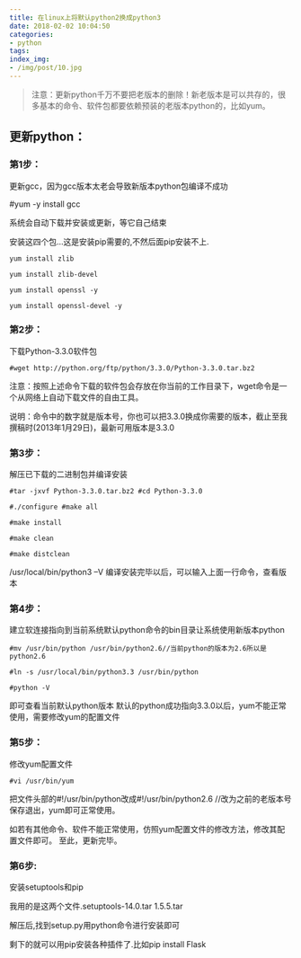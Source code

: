 ```yaml
---
title: 在linux上将默认python2换成python3
date: 2018-02-02 10:04:50
categories:
- python
tags:
index_img:
- /img/post/10.jpg
---
```


>注意：更新python千万不要把老版本的删除！新老版本是可以共存的，很多基本的命令、软件包都要依赖预装的老版本python的，比如yum。

## 更新python：

### 第1步：

更新gcc，因为gcc版本太老会导致新版本python包编译不成功

#yum -y install gcc

系统会自动下载并安装或更新，等它自己结束

安装这四个包…这是安装pip需要的,不然后面pip安装不上.
```
yum install zlib

yum install zlib-devel

yum install openssl -y

yum install openssl-devel -y
```
### 第2步：

下载Python-3.3.0软件包
```
#wget http://python.org/ftp/python/3.3.0/Python-3.3.0.tar.bz2
```

注意：按照上述命令下载的软件包会存放在你当前的工作目录下，wget命令是一个从网络上自动下载文件的自由工具。

说明：命令中的数字就是版本号，你也可以把3.3.0换成你需要的版本，截止至我撰稿时(2013年1月29日)，最新可用版本是3.3.0

### 第3步：

解压已下载的二进制包并编译安装
```
#tar -jxvf Python-3.3.0.tar.bz2 #cd Python-3.3.0

#./configure #make all

#make install

#make clean

#make distclean
```

/usr/local/bin/python3 –V
编译安装完毕以后，可以输入上面一行命令，查看版本

### 第4步：

建立软连接指向到当前系统默认python命令的bin目录让系统使用新版本python
```
#mv /usr/bin/python /usr/bin/python2.6//当前python的版本为2.6所以是python2.6

#ln -s /usr/local/bin/python3.3 /usr/bin/python

#python -V
```

即可查看当前默认python版本 默认的python成功指向3.3.0以后，yum不能正常使用，需要修改yum的配置文件

### 第5步：

修改yum配置文件
```
#vi /usr/bin/yum
```

把文件头部的#!/usr/bin/python改成#!/usr/bin/python2.6 //改为之前的老版本号 保存退出，yum即可正常使用。

如若有其他命令、软件不能正常使用，仿照yum配置文件的修改方法，修改其配置文件即可。 至此，更新完毕。

### 第6步:

安装setuptools和pip

我用的是这两个文件.setuptools-14.0.tar 1.5.5.tar

解压后,找到setup.py用python命令进行安装即可

剩下的就可以用pip安装各种插件了.比如pip install Flask